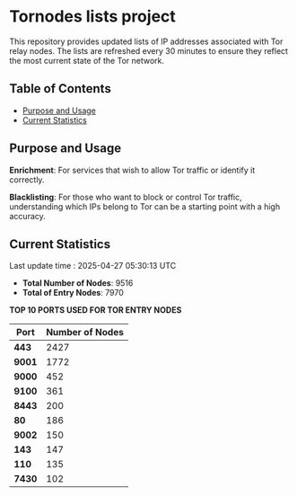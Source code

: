 # Tornodes lists project

This repository provides updated lists of IP addresses associated with Tor relay nodes. The lists are refreshed every 30 minutes to ensure they reflect the most current state of the Tor network.

## Table of Contents

- [Purpose and Usage](#purpose-and-usage)
- [Current Statistics](#current-statistics)


## Purpose and Usage

**Enrichment**: For services that wish to allow Tor traffic or identify it correctly.

**Blacklisting**: For those who want to block or control Tor traffic, understanding which IPs belong to Tor can be a starting point with a high accuracy.

## Current Statistics

Last update time : 2025-04-27 05:30:13 UTC

- **Total Number of Nodes**: 9516
- **Total of Entry Nodes**: 7970

**TOP 10 PORTS USED FOR TOR ENTRY NODES**

| **Port** | **Number of Nodes** |
|------|-----------------|
| **443**   | 2427  |
| **9001**   | 1772  |
| **9000**   | 452  |
| **9100**   | 361  |
| **8443**   | 200  |
| **80**   | 186  |
| **9002**   | 150  |
| **143**   | 147  |
| **110**   | 135  |
| **7430**   | 102  |

